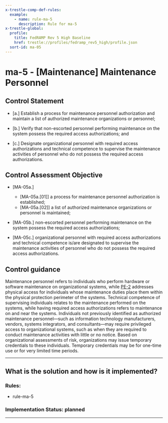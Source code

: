 ```yaml
---
x-trestle-comp-def-rules:
  example:
    - name: rule-ma-5
      description: Rule for ma-5
x-trestle-global:
  profile:
    title: FedRAMP Rev 5 High Baseline
    href: trestle://profiles/fedramp_rev5_high/profile.json
  sort-id: ma-05
---
```


# ma-5 - \[Maintenance\] Maintenance Personnel

## Control Statement

- \[a.\] Establish a process for maintenance personnel authorization and maintain a list of authorized maintenance organizations or personnel;

- \[b.\] Verify that non-escorted personnel performing maintenance on the system possess the required access authorizations; and

- \[c.\] Designate organizational personnel with required access authorizations and technical competence to supervise the maintenance activities of personnel who do not possess the required access authorizations.

## Control Assessment Objective

- \[MA-05a.\]

  - \[MA-05a.[01]\] a process for maintenance personnel authorization is established;
  - \[MA-05a.[02]\] a list of authorized maintenance organizations or personnel is maintained;

- \[MA-05b.\] non-escorted personnel performing maintenance on the system possess the required access authorizations;

- \[MA-05c.\] organizational personnel with required access authorizations and technical competence is/are designated to supervise the maintenance activities of personnel who do not possess the required access authorizations.

## Control guidance

Maintenance personnel refers to individuals who perform hardware or software maintenance on organizational systems, while [PE-2](#pe-2) addresses physical access for individuals whose maintenance duties place them within the physical protection perimeter of the systems. Technical competence of supervising individuals relates to the maintenance performed on the systems, while having required access authorizations refers to maintenance on and near the systems. Individuals not previously identified as authorized maintenance personnel—such as information technology manufacturers, vendors, systems integrators, and consultants—may require privileged access to organizational systems, such as when they are required to conduct maintenance activities with little or no notice. Based on organizational assessments of risk, organizations may issue temporary credentials to these individuals. Temporary credentials may be for one-time use or for very limited time periods.

______________________________________________________________________

## What is the solution and how is it implemented?

<!-- For implementation status enter one of: implemented, partial, planned, alternative, not-applicable -->

<!-- Note that the list of rules under ### Rules: is read-only and changes will not be captured after assembly to JSON -->

<!-- Add control implementation description here for control: ma-5 -->

### Rules:

  - rule-ma-5

### Implementation Status: planned

______________________________________________________________________
